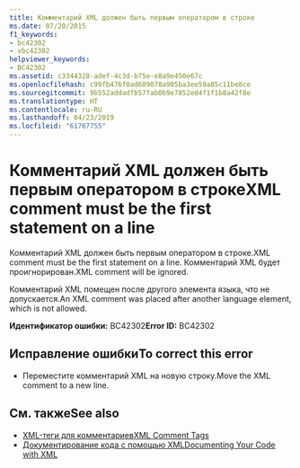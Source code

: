 ```yaml
---
title: Комментарий XML должен быть первым оператором в строке
ms.date: 07/20/2015
f1_keywords:
- bc42302
- vbc42302
helpviewer_keywords:
- BC42302
ms.assetid: c3344328-adef-4c3d-b75e-e8a9e450e67c
ms.openlocfilehash: c99fb476f0ad609078a905ba3ee59a85c11be8ce
ms.sourcegitcommit: 9b552addadfb57fab0b9e7852ed4f1f1b8a42f8e
ms.translationtype: HT
ms.contentlocale: ru-RU
ms.lasthandoff: 04/23/2019
ms.locfileid: "61767755"
---
```

# <a name="xml-comment-must-be-the-first-statement-on-a-line"></a><span data-ttu-id="bad12-102">Комментарий XML должен быть первым оператором в строке</span><span class="sxs-lookup"><span data-stu-id="bad12-102">XML comment must be the first statement on a line</span></span>
<span data-ttu-id="bad12-103">Комментарий XML должен быть первым оператором в строке.</span><span class="sxs-lookup"><span data-stu-id="bad12-103">XML comment must be the first statement on a line.</span></span> <span data-ttu-id="bad12-104">Комментарий XML будет проигнорирован.</span><span class="sxs-lookup"><span data-stu-id="bad12-104">XML comment will be ignored.</span></span>  
  
 <span data-ttu-id="bad12-105">Комментарий XML помещен после другого элемента языка, что не допускается.</span><span class="sxs-lookup"><span data-stu-id="bad12-105">An XML comment was placed after another language element, which is not allowed.</span></span>  
  
 <span data-ttu-id="bad12-106">**Идентификатор ошибки:** BC42302</span><span class="sxs-lookup"><span data-stu-id="bad12-106">**Error ID:** BC42302</span></span>  
  
## <a name="to-correct-this-error"></a><span data-ttu-id="bad12-107">Исправление ошибки</span><span class="sxs-lookup"><span data-stu-id="bad12-107">To correct this error</span></span>  
  
- <span data-ttu-id="bad12-108">Переместите комментарий XML на новую строку.</span><span class="sxs-lookup"><span data-stu-id="bad12-108">Move the XML comment to a new line.</span></span>  
  
## <a name="see-also"></a><span data-ttu-id="bad12-109">См. также</span><span class="sxs-lookup"><span data-stu-id="bad12-109">See also</span></span>

- [<span data-ttu-id="bad12-110">XML-теги для комментариев</span><span class="sxs-lookup"><span data-stu-id="bad12-110">XML Comment Tags</span></span>](../../visual-basic/language-reference/xmldoc/index.md)
- [<span data-ttu-id="bad12-111">Документирование кода с помощью XML</span><span class="sxs-lookup"><span data-stu-id="bad12-111">Documenting Your Code with XML</span></span>](../../visual-basic/programming-guide/program-structure/documenting-your-code-with-xml.md)
